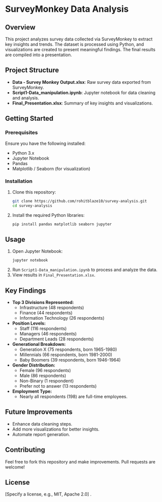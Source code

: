 # SurveyMonkey Data Analysis

## Overview
This project analyzes survey data collected via SurveyMonkey to extract key insights and trends. The dataset is processed using Python, and visualizations are created to present meaningful findings. The final results are compiled into a presentation.

## Project Structure
- **Data - Survey Monkey Output.xlsx**: Raw survey data exported from SurveyMonkey.
- **Script1-Data_manipulation.ipynb**: Jupyter notebook for data cleaning and analysis.
- **Final_Presentation.xlsx**: Summary of key insights and visualizations.

## Getting Started
### Prerequisites
Ensure you have the following installed:
- Python 3.x
- Jupyter Notebook
- Pandas
- Matplotlib / Seaborn (for visualization)

### Installation
1. Clone this repository:
   ```bash
   git clone https://github.com/rohitblaze10/survey-analysis.git
   cd survey-analysis
   ```
2. Install the required Python libraries:
   ```bash
   pip install pandas matplotlib seaborn jupyter
   ```

## Usage
1. Open Jupyter Notebook:
   ```bash
   jupyter notebook
   ```
2. Run `Script1-Data_manipulation.ipynb` to process and analyze the data.
3. View results in `Final_Presentation.xlsx`.

## Key Findings
- **Top 3 Divisions Represented:**
  - Infrastructure (48 respondents)
  - Finance (44 respondents)
  - Information Technology (26 respondents)
- **Position Levels:**
  - Staff (116 respondents)
  - Managers (46 respondents)
  - Department Leads (28 respondents)
- **Generational Breakdown:**
  - Generation X (75 respondents, born 1965-1980)
  - Millennials (66 respondents, born 1981-2000)
  - Baby Boomers (39 respondents, born 1946-1964)
- **Gender Distribution:**
  - Female (96 respondents)
  - Male (86 respondents)
  - Non-Binary (1 respondent)
  - Prefer not to answer (13 respondents)
- **Employment Type:**
  - Nearly all respondents (198) are full-time employees.

## Future Improvements
- Enhance data cleaning steps.
- Add more visualizations for better insights.
- Automate report generation.

## Contributing
Feel free to fork this repository and make improvements. Pull requests are welcome!

## License
[Specify a license, e.g., MIT, Apache 2.0] .

